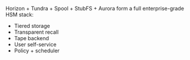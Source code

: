 Horizon + Tundra + Spool + StubFS + Aurora form a full enterprise-grade HSM stack:

* Tiered storage
* Transparent recall
* Tape backend
* User self-service
* Policy + scheduler
